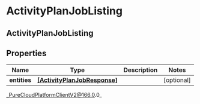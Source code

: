 # ActivityPlanJobListing

## ActivityPlanJobListing

## Properties

|Name | Type | Description | Notes|
|------------ | ------------- | ------------- | -------------|
| **entities** | [**[ActivityPlanJobResponse]**]([ActivityPlanJobResponse]) |  | [optional] |



_PureCloudPlatformClientV2@166.0.0_
